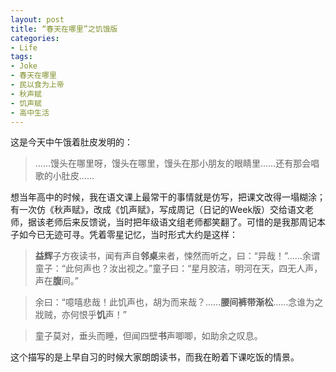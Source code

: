 ```yaml
---
layout: post
title: “春天在哪里”之饥饿版
categories:
- Life
tags:
- Joke
- 春天在哪里
- 民以食为上帝
- 秋声赋
- 饥声赋
- 高中生活
---
```


这是今天中午饿着肚皮发明的：

> ……馒头在哪里呀，馒头在哪里，馒头在那小朋友的眼睛里……还有那会唱歌的小肚皮……

想当年高中的时候，我在语文课上最常干的事情就是仿写，把课文改得一塌糊涂；有一次仿《秋声赋》，改成《饥声赋》，写成周记（日记的Week版）交给语文老师，据该老师后来反馈说，当时把年级语文组老师都笑翻了。可惜的是我那周记本子如今已无迹可寻。凭着零星记忆，当时形式大约是这样：

> **益辉**子方夜读书，闻有声自**邻桌**来者，悚然而听之，曰：“异哉！”……余谓童子：“此何声也？汝出视之。”童子曰：“星月胶洁，明河在天，四无人声，声在**腹**间。”

> 余曰：“噫嘻悲哉！此饥声也，胡为而来哉？……**腰间裤带渐松**……念谁为之戕贼，亦何恨乎**饥**声！”

> 童子莫对，垂头而睡，但闻四壁**书**声唧唧，如助余之叹息。

这个描写的是上早自习的时候大家朗朗读书，而我在盼着下课吃饭的情景。

